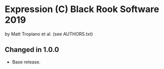Expression (C) Black Rook Software 2019 
=======================================
by Matt Tropiano et al. (see AUTHORS.txt)


Changed in 1.0.0
----------------

- Base release.
